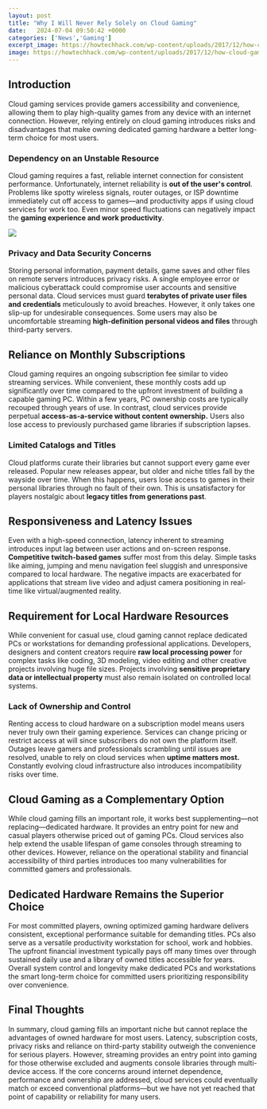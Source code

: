 ```yaml
---
layout: post
title: "Why I Will Never Rely Solely on Cloud Gaming"
date:   2024-07-04 09:50:42 +0000
categories: ['News','Gaming']
excerpt_image: https://howtechhack.com/wp-content/uploads/2017/12/how-cloud-gaming-works-1024x589.jpg
image: https://howtechhack.com/wp-content/uploads/2017/12/how-cloud-gaming-works-1024x589.jpg
---
```


## Introduction
Cloud gaming services provide gamers accessibility and convenience, allowing them to play high-quality games from any device with an internet connection. However, relying entirely on cloud gaming introduces risks and disadvantages that make owning dedicated gaming hardware a better long-term choice for most users. 
### Dependency on an Unstable Resource
Cloud gaming requires a fast, reliable internet connection for consistent performance. Unfortunately, internet reliability is **out of the user's control**. Problems like spotty wireless signals, router outages, or ISP downtime immediately cut off access to games—and productivity apps if using cloud services for work too. Even minor speed fluctuations can negatively impact the **gaming experience and work productivity**. 

![](https://cdn.mos.cms.futurecdn.net/mPr7sPAKHdPb8pBwZjj8k4.jpg)
### Privacy and Data Security Concerns
Storing personal information, payment details, game saves and other files on remote servers introduces privacy risks. A single employee error or malicious cyberattack could compromise user accounts and sensitive personal data. Cloud services must guard **terabytes of private user files and credentials** meticulously to avoid breaches. However, it only takes one slip-up for undesirable consequences. Some users may also be uncomfortable streaming **high-definition personal videos and files** through third-party servers.
## Reliance on Monthly Subscriptions
Cloud gaming requires an ongoing subscription fee similar to video streaming services. While convenient, these monthly costs add up significantly over time compared to the upfront investment of building a capable gaming PC. Within a few years, PC ownership costs are typically recouped through years of use. In contrast, cloud services provide perpetual **access-as-a-service without content ownership.** Users also lose access to previously purchased game libraries if subscription lapses. 
### Limited Catalogs and Titles
Cloud platforms curate their libraries but cannot support every game ever released. Popular new releases appear, but older and niche titles fall by the wayside over time. When this happens, users lose access to games in their personal libraries through no fault of their own. This is unsatisfactory for players nostalgic about **legacy titles from generations past**. 
## Responsiveness and Latency Issues 
Even with a high-speed connection, latency inherent to streaming introduces input lag between user actions and on-screen response. **Competitive twitch-based games** suffer most from this delay. Simple tasks like aiming, jumping and menu navigation feel sluggish and unresponsive compared to local hardware. The negative impacts are exacerbated for applications that stream live video and adjust camera positioning in real-time like virtual/augmented reality.
## Requirement for Local Hardware Resources
While convenient for casual use, cloud gaming cannot replace dedicated PCs or workstations for demanding professional applications. Developers, designers and content creators require **raw local processing power** for complex tasks like coding, 3D modeling, video editing and other creative projects involving huge file sizes. Projects involving **sensitive proprietary data or intellectual property** must also remain isolated on controlled local systems.
### Lack of Ownership and Control
Renting access to cloud hardware on a subscription model means users never truly own their gaming experience. Services can change pricing or restrict access at will since subscribers do not own the platform itself. Outages leave gamers and professionals scrambling until issues are resolved, unable to rely on cloud services when **uptime matters most.** Constantly evolving cloud infrastructure also introduces incompatibility risks over time.
## Cloud Gaming as a Complementary Option
While cloud gaming fills an important role, it works best supplementing—not replacing—dedicated hardware. It provides an entry point for new and casual players otherwise priced out of gaming PCs. Cloud services also help extend the usable lifespan of game consoles through streaming to other devices. However, reliance on the operational stability and financial accessibility of third parties introduces too many vulnerabilities for committed gamers and professionals.
## Dedicated Hardware Remains the Superior Choice
For most committed players, owning optimized gaming hardware delivers consistent, exceptional performance suitable for demanding titles. PCs also serve as a versatile productivity workstation for school, work and hobbies. The upfront financial investment typically pays off many times over through sustained daily use and a library of owned titles accessible for years. Overall system control and longevity make dedicated PCs and workstations the smart long-term choice for committed users prioritizing responsibility over convenience.
## Final Thoughts
In summary, cloud gaming fills an important niche but cannot replace the advantages of owned hardware for most users. Latency, subscription costs, privacy risks and reliance on third-party stability outweigh the convenience for serious players. However, streaming provides an entry point into gaming for those otherwise excluded and augments console libraries through multi-device access. If the core concerns around internet dependence, performance and ownership are addressed, cloud services could eventually match or exceed conventional platforms—but we have not yet reached that point of capability or reliability for many users.